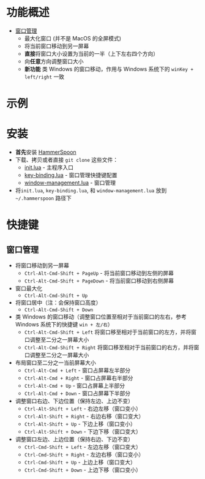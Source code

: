 # 功能概述
* [窗口管理](./window-management.lua)
    * 最大化窗口 (并不是 MacOS 的全屏模式)
    * 将当前窗口移动到另一屏幕
    * **直接**将窗口大小设置为当前的一半（上下左右四个方向）
    * 向**任意**方向调整窗口大小
    * **新功能** 类 Windows 的窗口移动，作用与 Windows 系统下的 `winKey + left/right` 一致

# 示例
# 安装
* **首先**安装 [HammerSpoon](https://github.com/Hammerspoon/hammerspoon)
* 下载、拷贝或者直接 `git clone` 这些文件：
    * [init.lua](https://github.com/leoatchina/hammerspon-config/blob/master/init.lua) - 主程序入口
    * [key-binding.lua](https://github.com/leoatchina/hammerspon-config/blob/master/key-binding.lua) - 窗口管理快捷键配置
    * [window-management.lua](https://github.com/leoatchina/hammerspon-config/blob/master/window-management.lua) - 窗口管理
* 将`init.lua`, `key-binding.lua`, 和 `window-management.lua` 放到 `~/.hammerspoon` 路径下

# 快捷键
## 窗口管理
* 将窗口移动到另一屏幕
	* `Ctrl-Alt-Cmd-Shift + PageUp` - 将当前窗口移动到左侧的屏幕
	* `Ctrl-Alt-Cmd-Shift + PageDown` - 将当前窗口移动到右侧屏幕
* 窗口最大化
	* `Ctrl-Alt-Cmd-Shift + Up`
* 将窗口居中（注：会保持窗口高度）
	* `Ctrl-Alt-Cmd-Shift + Down`
* 类 Windows 的窗口移动（调整窗口位置至相对于当前窗口的左右，参考Windows 系统下的快捷键 `win + 左/右`）
  * `Ctrl-Alt-Cmd-Shift + Left`    将窗口移至相对于当前窗口的左方，并将窗口调整至二分之一屏幕大小
  * `Ctrl-Alt-Cmd-Shift + Right`   将窗口移至相对于当前窗口的右方，并将窗口调整至二分之一屏幕大小
* 布局窗口至二分之一当前屏幕大小
	* `Ctrl-Alt-Cmd + Left` - 窗口占屏幕左半部分
	* `Ctrl-Alt-Cmd + Right` - 窗口占屏幕右半部分
	* `Ctrl-Alt-Cmd + Up` - 窗口占屏幕上半部分
	* `Ctrl-Alt-Cmd + Down` - 窗口占屏幕下半部分
* 调整窗口右边、下边位置（保持左边、上边不变）
	* `Ctrl-Alt-Shift + Left` - 右边左移（窗口变小）
	* `Ctrl-Alt-Shift + Right` - 右边右移（窗口变大）
	* `Ctrl-Alt-Shift + Up` - 下边上移（窗口变小）
	* `Ctrl-Alt-Shift + Down` - 下边下移（窗口变大）
* 调整窗口左边、上边位置（保持右边、下边不变）
	* `Ctrl-Cmd-Shift + Left` - 左边左移（窗口变大）
	* `Ctrl-Cmd-Shift + Right` - 左边右移（窗口变小）
	* `Ctrl-Cmd-Shift + Up` - 上边上移（窗口变大）
	* `Ctrl-Cmd-Shift + Down` - 上边下移（窗口变小）
